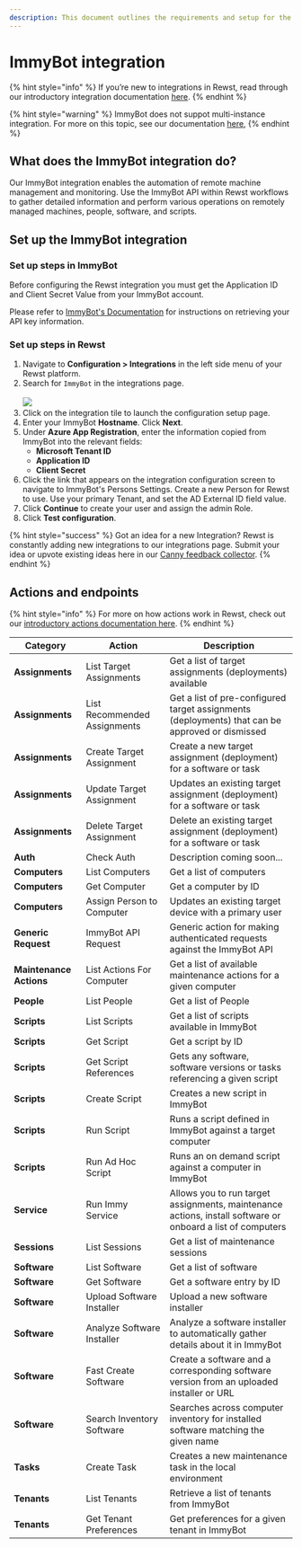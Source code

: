 ```yaml
---
description: This document outlines the requirements and setup for the ImmyBot integration.
---
```


# ImmyBot integration

{% hint style="info" %}
&#x20;If you’re new to integrations in Rewst, read through our introductory integration documentation [here](https://docs.rewst.help/documentation/integrations).
{% endhint %}

{% hint style="warning" %}
ImmyBot does not suppot multi-instance integration. For more on this topic, see our documentation [here](../multi-instance-integration/),&#x20;
{% endhint %}

## What does the ImmyBot integration do?

Our ImmyBot integration enables the automation of remote machine management and monitoring. Use the ImmyBot API within Rewst workflows to gather detailed information and perform various operations on remotely managed machines, people, software, and scripts.

## Set up the ImmyBot integration

### Set up steps in ImmyBot

Before configuring the Rewst integration you must get the Application ID and Client Secret Value from your ImmyBot account.

Please refer to [ImmyBot's Documentation](https://docs.immy.bot/azure-graph-permissions-setup.html) for instructions on retrieving your API key information.

### Set up steps in Rewst

1. Navigate to **Configuration > Integrations** in the left side menu of your Rewst platform.
2. Search for `ImmyBot` in the integrations page.\
   \
   ![](<../../../../.gitbook/assets/Screenshot 2025-05-05 at 3.42.15 PM.png>)
3. Click on the integration tile to launch the configuration setup page.
4. Enter your ImmyBot **Hostname**. Click **Next**.
5. Under **Azure App Registration**, enter the information copied from ImmyBot into the relevant fields:
   * **Microsoft Tenant ID**
   * **Application ID**
   * **Client Secret**
6. Click the link that appears on the integration configuration screen to navigate to ImmyBot's Persons Settings. Create a new Person for Rewst to use. Use your primary Tenant, and set the AD External ID field value.
7. Click **Continue** to create your user and assign the admin Role.
8. Click **Test configuration**.

{% hint style="success" %}
Got an idea for a new Integration? Rewst is constantly adding new integrations to our integrations page. Submit your idea or upvote existing ideas here in our [Canny feedback collector](https://rewst.canny.io/integrations).
{% endhint %}

## Actions and endpoints

{% hint style="info" %}
For more on how actions work in Rewst, check out our [introductory actions documentation here](https://docs.rewst.help/documentation/workflows/actions-in-rewst).&#x20;
{% endhint %}

| Category                | Action                       | Description                                                                                                |
| ----------------------- | ---------------------------- | ---------------------------------------------------------------------------------------------------------- |
| **Assignments**         | List Target Assignments      | Get a list of target assignments (deployments) available                                                   |
| **Assignments**         | List Recommended Assignments | Get a list of pre-configured target assignments (deployments) that can be approved or dismissed            |
| **Assignments**         | Create Target Assignment     | Create a new target assignment (deployment) for a software or task                                         |
| **Assignments**         | Update Target Assignment     | Updates an existing target assignment (deployment) for a software or task                                  |
| **Assignments**         | Delete Target Assignment     | Delete an existing target assignment (deployment) for a software or task                                   |
| **Auth**                | Check Auth                   | Description coming soon...                                                                                 |
| **Computers**           | List Computers               | Get a list of computers                                                                                    |
| **Computers**           | Get Computer                 | Get a computer by ID                                                                                       |
| **Computers**           | Assign Person to Computer    | Updates an existing target device with a primary user                                                      |
| **Generic Request**     | ImmyBot API Request          | Generic action for making authenticated requests against the ImmyBot API                                   |
| **Maintenance Actions** | List Actions For Computer    | Get a list of available maintenance actions for a given computer                                           |
| **People**              | List People                  | Get a list of People                                                                                       |
| **Scripts**             | List Scripts                 | Get a list of scripts available in ImmyBot                                                                 |
| **Scripts**             | Get Script                   | Get a script by ID                                                                                         |
| **Scripts**             | Get Script References        | Gets any software, software versions or tasks referencing a given script                                   |
| **Scripts**             | Create Script                | Creates a new script in ImmyBot                                                                            |
| **Scripts**             | Run Script                   | Runs a script defined in ImmyBot against a target computer                                                 |
| **Scripts**             | Run Ad Hoc Script            | Runs an on demand script against a computer in ImmyBot                                                     |
| **Service**             | Run Immy Service             | Allows you to run target assignments, maintenance actions, install software or onboard a list of computers |
| **Sessions**            | List Sessions                | Get a list of maintenance sessions                                                                         |
| **Software**            | List Software                | Get a list of software                                                                                     |
| **Software**            | Get Software                 | Get a software entry by ID                                                                                 |
| **Software**            | Upload Software Installer    | Upload a new software installer                                                                            |
| **Software**            | Analyze Software Installer   | Analyze a software installer to automatically gather details about it in ImmyBot                           |
| **Software**            | Fast Create Software         | Create a software and a corresponding software version from an uploaded installer or URL                   |
| **Software**            | Search Inventory Software    | Searches across computer inventory for installed software matching the given name                          |
| **Tasks**               | Create Task                  | Creates a new maintenance task in the local environment                                                    |
| **Tenants**             | List Tenants                 | Retrieve a list of tenants from ImmyBot                                                                    |
| **Tenants**             | Get Tenant Preferences       | Get preferences for a given tenant in ImmyBot                                                              |

